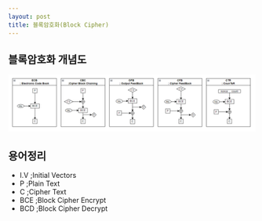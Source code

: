 ```yaml
---
layout: post
title: 블록암호화(Block Cipher)
---
```


## 블록암호화 개념도
![블록암호화 개념도](/public/images/2023-03-08-block-cipher-concept.png)

## 용어정리
- I.V ;Initial Vectors  
- P ;Plain Text  
- C ;Cipher Text  
- BCE ;Block Cipher Encrypt  
- BCD ;Block Cipher Decrypt  